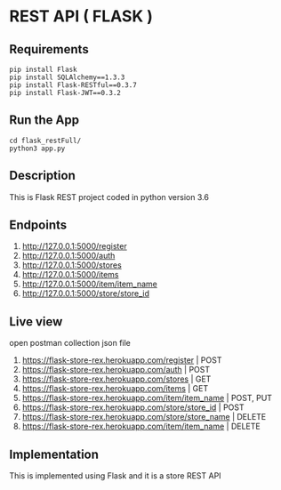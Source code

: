 # REST API ( FLASK )

## Requirements
```
pip install Flask
pip install SQLAlchemy==1.3.3
pip install Flask-RESTful==0.3.7
pip install Flask-JWT==0.3.2
```

## Run the App
```
cd flask_restFull/
python3 app.py
```

## Description
This is Flask REST project coded in python version 3.6

## Endpoints
  1. http://127.0.0.1:5000/register
  2. http://127.0.0.1:5000/auth
  3. http://127.0.0.1:5000/stores
  4. http://127.0.0.1:5000/items
  5. http://127.0.0.1:5000/item/item_name
  6. http://127.0.0.1:5000/store/store_id
  
## Live view 
open postman collection json file 
  1. https://flask-store-rex.herokuapp.com/register | POST
  2. https://flask-store-rex.herokuapp.com/auth | POST
  3. https://flask-store-rex.herokuapp.com/stores | GET
  4. https://flask-store-rex.herokuapp.com/items  | GET
  5. https://flask-store-rex.herokuapp.com/item/item_name  | POST, PUT
  6. https://flask-store-rex.herokuapp.com/store/store_id | POST
  7. https://flask-store-rex.herokuapp.com/store/store_name | DELETE
  8. https://flask-store-rex.herokuapp.com/item/item_name | DELETE


## Implementation
This is implemented using Flask and it is a store REST API
